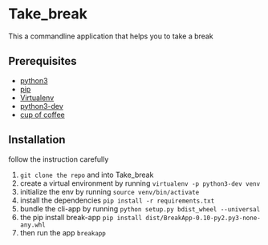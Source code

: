 # Take_break

This a commandline application that helps you to take a break

## Prerequisites

- [python3](https://www.python.org/downloads/)
- [pip](https://pip.pypa.io/en/stable/installing/)
- [Virtualenv](https://virtualenv.pypa.io/en/latest/installation/)
- [python3-dev](https://www.google.com/search?ei=-nxIXbaZCJG4gwf5xbsQ&q=python3-dev+installation&oq=python3-dev+installation&gs_l=psy-ab.3..0i22i30l6.31084.33914..35069...0.0..0.324.1505.2-3j2......0....1..gws-wiz.......0i71j35i304i39j0i13j0i13i5i30j0i8i13i30.OCLw3x0GXkM&ved=0ahUKEwi2_v6ntezjAhUR3OAKHfniDgIQ4dUDCAo&uact=5)
- [cup of coffee](https://www.wikihow.com/Make-Instant-Coffee)

## Installation

follow the instruction carefully

1. `git clone the repo` and into Take_break
2. create a virtual environment by running `virtualenv -p python3-dev venv`
3. initialize the env by running `source venv/bin/activate`
4. install the dependencies `pip install -r requirements.txt`
5. bundle the cli-app by running `python setup.py bdist_wheel --universal`
6. the pip install break-app `pip install dist/BreakApp-0.10-py2.py3-none-any.whl`
7. then run the app `breakapp`
